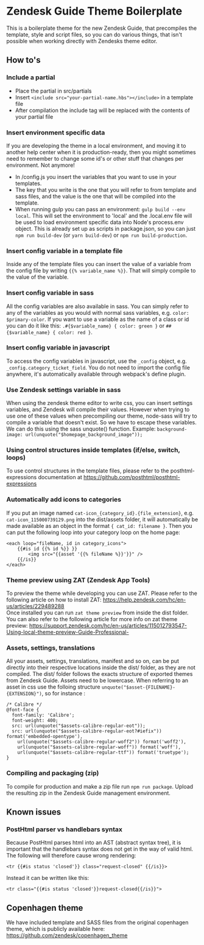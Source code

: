 # Zendesk Guide Theme Boilerplate

This is a boilerplate theme for the new Zendesk Guide, that precompiles the template, style and script files, so you can do various things, that isn't possible when working directly with Zendesks theme editor.

## How to's

### Include a partial

- Place the partial in src/partials
- Insert `<include src="your-partial-name.hbs"></include>` in a template file
- After compilation the include tag will be replaced with the contents of your partial file

### Insert environment specific data

If you are developing the theme in a local environment, and moving it to another help center when it is production-ready, then you might sometimes need to remember to change some id's or other stuff that changes per environment. Not anymore!

- In /config.js you insert the variables that you want to use in your templates.
- The key that you write is the one that you will refer to from template and sass files, and the value is the one that will be compiled into the template.
- When running gulp you can pass an environment: `gulp build --env local`. This will set the environment to 'local' and the .local.env file will be used to load environment specific data into Node's process.env object. This is already set up as scripts in package.json, so you can just `npm run build-dev` (or `yarn build-dev`) or `npm run build-production`.

### Insert config variable in a template file

Inside any of the template files you can insert the value of a variable from the config file by writing `{{% variable_name %}}`. That will simply compile to the value of the variable.

### Insert config variable in sass

All the config variables are also available in sass. You can simply refer to any of the variables as you would with normal sass variables, e.g. `color: $primary-color`. If you want to use a variable as the name of a class or id you can do it like this: `.#{$variable_name} { color: green }` or `##{$variable_name} { color: red }`.

### Insert config variable in javascript

To access the config variables in javascript, use the `_config` object, e.g. `_config.category_ticket_field`. You do not need to import the config file anywhere, it's automatically available through webpack's define plugin.

### Use Zendesk settings variable in sass

When using the zendesk theme editor to write css, you can insert settings variables, and Zendesk will compile their values. However when trying to use one of these values when precompiling our theme, node-sass will try to compile a variable that doesn't exist. So we have to escape these variables. We can do this using the sass unquote() function. Example: `background-image: url(unquote("$homepage_background_image"));`

### Using control structures inside templates (if/else, switch, loops)

To use control structures in the template files, please refer to the posthtml-expressions documentation at https://github.com/posthtml/posthtml-expressions

### Automatically add icons to categories

If you put an image named `cat-icon_{category_id}.{file_extension}`, e.g. `cat-icon_115000739129.png` into the dist/assets folder, it will automatically be made available as an object in the format `{ cat_id: filename }`. Then you can put the following loop into your category loop on the home page:

```
<each loop="fileName, id in category_icons">
    {{#is id {{% id %}} }}
        <img src="{{asset '{{% fileName %}}'}}" />
    {{/is}}
</each>
```

### Theme preview using ZAT (Zendesk App Tools)

To preview the theme while developing you can use ZAT. Please refer to the following article on how to install ZAT: https://help.zendesk.com/hc/en-us/articles/229489288  
Once installed you can run `zat theme preview` from inside the dist folder. You can also refer to the following article for more info on zat theme preview: https://support.zendesk.com/hc/en-us/articles/115012793547-Using-local-theme-preview-Guide-Professional-

### Assets, settings, translations

All your assets, settings, translations, manifest and so on, can be put directly into their respective locations inside the dist/ folder, as they are not compiled. The dist/ folder follows the exacts structure of exported themes from Zendesk Guide.
Assets need to be lowercase. When referring to an asset in css use the folloing structure `unquote("$asset-{FILENAME}-{EXTENSION}")`, so for instance : 

```
/* Calibre */
@font-face {
  font-family: 'Calibre';
  font-weight: 400;
  src: url(unquote("$assets-calibre-regular-eot"));
  src: url(unquote("$assets-calibre-regular-eot?#iefix")) format('embedded-opentype'),
    url(unquote("$assets-calibre-regular-woff2")) format('woff2'),
    url(unquote("$assets-calibre-regular-woff")) format('woff'),
    url(unquote("$assets-calibre-regular-ttf")) format('truetype');
}
```

### Compiling and packaging (zip)

To compile for production and make a zip file run `npm run package`. Upload the resulting zip in the Zendesk Guide management environment.

## Known issues

### PostHtml parser vs handlebars syntax

Because PostHtml parses html into an AST (abstract syntax tree), it is important that the handlebars syntax does not get in the way of valid html. The following will therefore cause wrong rendering:

```
<tr {{#is status 'closed'}} class="request-closed" {{/is}}>
```

Instead it can be written like this:

```
<tr class="{{#is status 'closed'}}request-closed{{/is}}">
```

## Copenhagen theme

We have included template and SASS files from the original copenhagen theme, which is publicly available here: https://github.com/zendesk/copenhagen_theme
